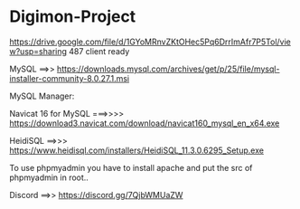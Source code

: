 # Digimon-Project

https://drive.google.com/file/d/1GYoMRnvZKtOHec5Pq6DrrImAfr7P5Tol/view?usp=sharing
487 client ready

MySQL ==>>   https://downloads.mysql.com/archives/get/p/25/file/mysql-installer-community-8.0.27.1.msi


MySQL Manager:

Navicat 16 for MySQL    ===>>>>  https://download3.navicat.com/download/navicat160_mysql_en_x64.exe

HeidiSQL   ==>>>  https://www.heidisql.com/installers/HeidiSQL_11.3.0.6295_Setup.exe

To use phpmyadmin you have to install apache and put the src of phpmyadmin in root..



Discord ==>>  https://discord.gg/7QjbWMUaZW
